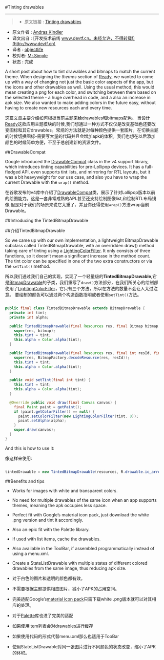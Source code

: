 
#Tinting drawables

---

> * 原文链接 : [Tinting drawables](http://andraskindler.com/blog/2015/tinting_drawables/)
* 原文作者 : [Andras Kindler](http://andraskindler.com/)
* 译文出自 : [开发技术前线 www.devtf.cn。未经允许，不得转载!](http://www.devtf.cn)
* 译者 : [objectlife](https://github.com/objectlife) 
* 校对者: [Mr.Simple](https://github.com/bboyfeiyu) 
* 状态 : 完成


A short post about how to tint drawables and bitmaps to match the current theme.
When designing the *themes* section of [Ready](https://play.google.com/store/apps/details?id=com.ready.android), we wanted to come up with a way of changing not just the basic color aspects of the app, but the icons and other drawables as well. Using the usual method, this would mean creating a png for each color, and switching between them based on the selected theme - a huge overhead in code, and a also an increase in apk size. We also wanted to make adding colors in the future easy, without having to create new resources each and every time.

这篇文章主要介绍如何根据当前主题来给drawables和bitmaps配色。
当设计[Ready](https://play.google.com/store/apps/details?id=com.ready.android)这款应用主题模块的时候,我们想通过一种方式不仅仅是改变基础色还要改变图标和其它drawables。常规的方法就是对每种颜色提供一套图片，在切换主题的时候切换图标-需要写大量的代码并且会增加apk的体积。我们也想在以后添加颜色的时候简单方便，不至于总创建新的资源文件。



##DrawableCompat

Google introduced the [DrawableCompat](https://developer.android.com/reference/android/support/v4/graphics/drawable/DrawableCompat.html) class in the v4 support library, which introduces tinting capabilities for pre-Lollipop devices. It has a full-fledged API, even supports tint lists, and mirroring for RTL layouts, but it was a bit heavyweight for our use case, and also you have to wrap the current Drawable with the `wrap()` method.

在谷歌发布的v4库中介绍了[DrawableCompat](https://developer.android.com/reference/android/support/v4/graphics/drawable/DrawableCompat.html)类，展示了针对Lollipop版本以前的绘图能力。这是一套非常成熟的API.甚至还支持绘制图像list,和绘制RTL布局镜像,但是对于我们的场景来说它太重了，并且你还得使用`wrap()`方法wrap当前Drawable。


##Introducing the TintedBitmapDrawable

##介绍TintedBitmapDrawable

So we came up with our own implementation, a lightweight BitmapDrawable subclass called TintedBitmapDrawable, with an overridden draw() method taking care of tinting using a [LightingColorFilter](http://developer.android.com/reference/android/graphics/LightingColorFilter.html). It only consists of three functions, so it doesn’t mean a significant increase in the method count. The tint color can be specified in one of the two extra constructors or via the `setTint()` method.

所以我们通过我们自己的实现，实现了一个轻量级的**TintedBitmapDrawable**,它是[BitmapDrawable](http://developer.android.com/reference/android/graphics/drawable/BitmapDrawable.html)的子类，我们重写了`draw()`方法部分，在我们所关心的绘制部使用了[LightingColorFilter](http://developer.android.com/reference/android/graphics/LightingColorFilter.html)，它只有三个方法，所以在方法的数量不会让人太过注意。
要绘制的颜色可以通过两个构造函数指明或者使用`setTint()`方法。


```java

public final class TintedBitmapDrawable extends BitmapDrawable {
  private int tint;
  private int alpha;

  public TintedBitmapDrawable(final Resources res, final Bitmap bitmap, final int tint) {
    super(res, bitmap);
    this.tint = tint;
    this.alpha = Color.alpha(tint);
  }

  public TintedBitmapDrawable(final Resources res, final int resId, final int tint) {
    super(res, BitmapFactory.decodeResource(res, resId));
    this.tint = tint;
    this.alpha = Color.alpha(tint);
  }

  public void setTint(final int tint) {
    this.tint = tint;
    this.alpha = Color.alpha(tint);
  }

  @Override public void draw(final Canvas canvas) {
    final Paint paint = getPaint();
    if (paint.getColorFilter() == null) {
      paint.setColorFilter(new LightingColorFilter(tint, 0));
      paint.setAlpha(alpha);
    }
    super.draw(canvas);
  }
}

```
And this is how to use it:

像这样来使用:

```java

tintedDrawable = new TintedBitmapDrawable(resources, R.drawable.ic_arrow_back_white_24dp, Color.GREEN);

```

##Benefits and tips

* Works for images with white and transparent colors.
* No need for multiple drawables of the same icon when an app supports themes, meaning the apk occupies less space.
* Perfect fit with Google’s material icon pack, just download the white .png version and tint it accordingly.
* Also an epic fit with the Palette library.
* If used with list items, cache the drawables.
* Also available in the ToolBar, if assembled programmatically instead of using a menu.xml.
* Create a StateListDrawable with multiple states of different colored drawables from the same image, thus reducing apk size.



* 对于白色的图片和透明的颜色都有效。
* 不需要根据主题提供相应图片，减小了APK的占用空间。
* 完美适配Google’s[material icon pack](https://www.google.com/design/icons/)只需下载white .png版本就可以对其相应的处理。
* 对于[Palette](https://developer.android.com/reference/android/support/v7/graphics/Palette.html)库也进了完美的适配
* 如果使用item列表会对drawables进行缓存
* 如果使用代码的形式代替menu.xml那么也适用于TooBar
* 使用StateListDrawable对同一张图片进行不同颜色的状态改变，缩小了APK的体积。